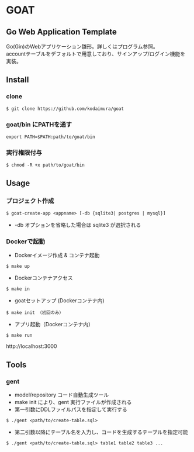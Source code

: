 # GOAT
## Go Web Application Template
Go(Gin)のWebアプリケーション雛形。詳しくはプログラム参照。  
accountテーブルをデフォルトで用意しており、サインアップ/ログイン機能を実装。

## Install
### clone
```
$ git clone https://github.com/kodaimura/goat
```
### goat/bin にPATHを通す
```
export PATH=$PATH:path/to/goat/bin
```
### 実行権限付与
```
$ chmod -R +x path/to/goat/bin
```

## Usage
### プロジェクト作成
```
$ goat-create-app <appname> [-db {sqlite3| postgres | mysql}]
```
* -db オプションを省略した場合は sqlite3 が選択される

### Dockerで起動
* Dockerイメージ作成 & コンテナ起動
```
$ make up
```
* Dockerコンテナアクセス
```
$ make in
```
* goatセットアップ (Dockerコンテナ内)
```
$ make init （初回のみ）
```
* アプリ起動（Dockerコンテナ内）
```
$ make run
```
http://localhost:3000

## Tools
### gent
* model/repository コード自動生成ツール
* make init により、gent 実行ファイルが作成される
* 第一引数にDDLファイルパスを指定して実行する
```
$ ./gent <path/to/create-table.sql>
```
* 第二引数以降にテーブル名を入力し、コードを生成するテーブルを指定可能
```
$ ./gent <path/to/create-table.sql> table1 table2 table3 ...
```

